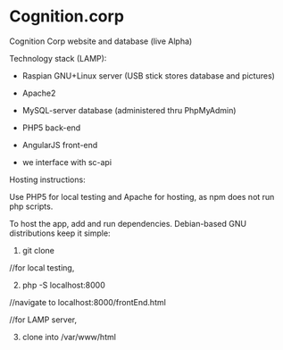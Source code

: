 # Cognition.corp
Cognition Corp website and database (live Alpha)

Technology stack (LAMP):

- Raspian GNU+Linux server (USB stick stores database and pictures)

- Apache2

- MySQL-server database (administered thru PhpMyAdmin)

- PHP5 back-end

- AngularJS front-end

- we interface with sc-api

Hosting instructions:

Use PHP5 for local testing and Apache for hosting, as npm does not run php scripts.

To host the app, add and run dependencies. Debian-based GNU distributions keep it simple:

1) git clone <repository url>

//for local testing,

2) php -S localhost:8000

//navigate to localhost:8000/frontEnd.html

//for LAMP server,

3) clone into /var/www/html
